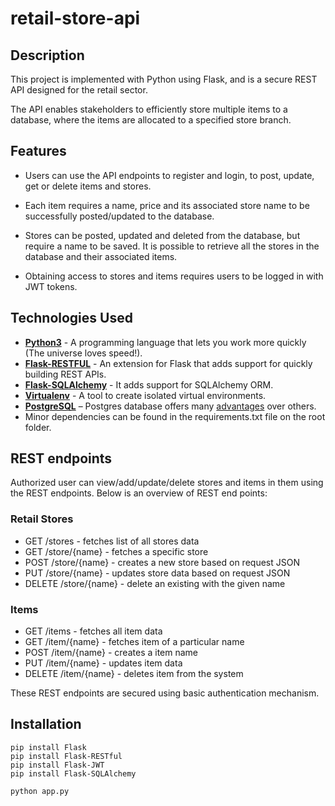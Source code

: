 # retail-store-api

## Description
This project is implemented with Python using Flask, and is a secure REST API designed for the retail sector.

The API enables stakeholders to efficiently store multiple items to a database, where the items are allocated to a specified store branch.

## Features
* Users can use the API endpoints to register and login, to post, update, get or delete items and stores.

* Each item requires a name, price and its associated store name to be successfully posted/updated to the database.

* Stores can be posted, updated and deleted from the database, but require a name to be saved. It is possible to retrieve all the stores in the database and their associated items.

* Obtaining access to stores and items requires users to be logged in with JWT tokens.

## Technologies Used
* **[Python3](https://www.python.org/downloads/)** - A programming language that lets you work more quickly (The universe loves speed!).
* **[Flask-RESTFUL](https://flask-restful.readthedocs.io/en/latest/)** - An extension for Flask that adds support for quickly building REST APIs.
* **[Flask-SQLAlchemy](https://flask-sqlalchemy.palletsprojects.com/)** - It adds support for SQLAlchemy ORM.
* **[Virtualenv](https://virtualenv.pypa.io/en/stable/)** - A tool to create isolated virtual environments.
* **[PostgreSQL](https://www.postgresql.org/download/)** – Postgres database offers many [advantages](https://www.postgresql.org/about/advantages/) over others.
* Minor dependencies can be found in the requirements.txt file on the root folder.


## REST endpoints
Authorized user can view/add/update/delete stores and items in them using the REST endpoints. Below is an overview of REST end points:

### Retail Stores
*  GET /stores - fetches list of all stores data
*  GET /store/{name} - fetches a specific store
*  POST /store/{name} - creates a new store based on request JSON
*  PUT /store/{name} - updates store data based on request JSON
*  DELETE /store/{name} - delete an existing with the given name


### Items
*  GET /items - fetches all item data
*  GET /item/{name} - fetches item of a particular name
*  POST /item/{name} - creates a item name
*  PUT /item/{name} - updates item data
*  DELETE /item/{name} - deletes item from the system

 These REST endpoints are secured using basic authentication mechanism. 

## Installation

```
pip install Flask
pip install Flask-RESTful
pip install Flask-JWT
pip install Flask-SQLAlchemy

python app.py
```